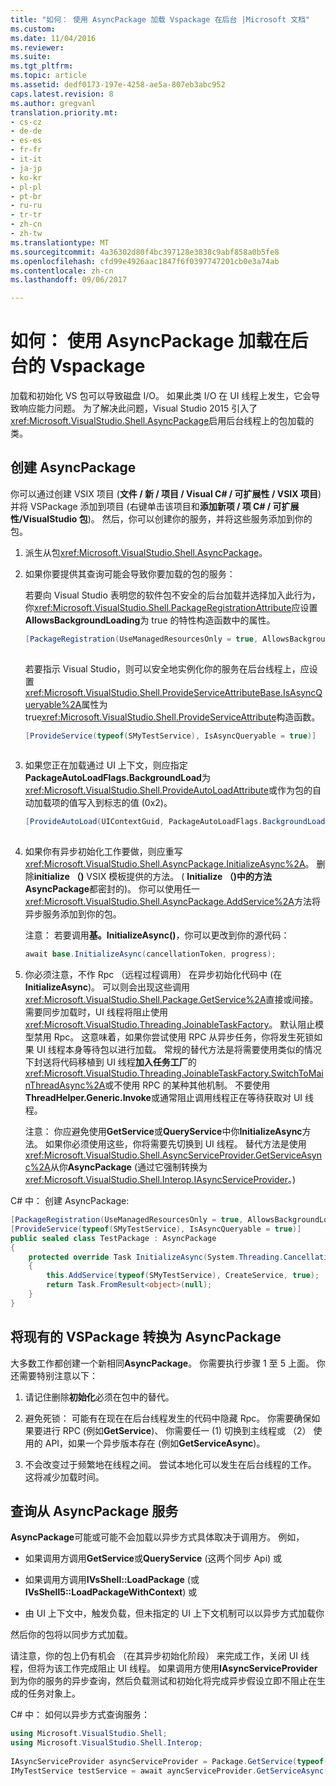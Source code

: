 ```yaml
---
title: "如何： 使用 AsyncPackage 加载 Vspackage 在后台 |Microsoft 文档"
ms.custom: 
ms.date: 11/04/2016
ms.reviewer: 
ms.suite: 
ms.tgt_pltfrm: 
ms.topic: article
ms.assetid: dedf0173-197e-4258-ae5a-807eb3abc952
caps.latest.revision: 8
ms.author: gregvanl
translation.priority.mt:
- cs-cz
- de-de
- es-es
- fr-fr
- it-it
- ja-jp
- ko-kr
- pl-pl
- pt-br
- ru-ru
- tr-tr
- zh-cn
- zh-tw
ms.translationtype: MT
ms.sourcegitcommit: 4a36302d80f4bc397128e3838c9abf858a0b5fe8
ms.openlocfilehash: cfd99e4926aac1847f6f0397747201cb0e3a74ab
ms.contentlocale: zh-cn
ms.lasthandoff: 09/06/2017

---
```

# <a name="how-to-use-asyncpackage-to-load-vspackages-in-the-background"></a>如何： 使用 AsyncPackage 加载在后台的 Vspackage
加载和初始化 VS 包可以导致磁盘 I/O。 如果此类 I/O 在 UI 线程上发生，它会导致响应能力问题。 为了解决此问题，Visual Studio 2015 引入了<xref:Microsoft.VisualStudio.Shell.AsyncPackage>启用后台线程上的包加载的类。  
  
## <a name="creating-an-asyncpackage"></a>创建 AsyncPackage  
 你可以通过创建 VSIX 项目 (**文件 / 新 / 项目 / Visual C# / 可扩展性 / VSIX 项目**) 并将 VSPackage 添加到项目 (右键单击该项目和**添加新项 / 项 C# / 可扩展性/VisualStudio 包**)。 然后，你可以创建你的服务，并将这些服务添加到你的包。  
  
1.  派生从包<xref:Microsoft.VisualStudio.Shell.AsyncPackage>。  
  
2.  如果你要提供其查询可能会导致你要加载的包的服务：  
  
     若要向 Visual Studio 表明您的软件包不安全的后台加载并选择加入此行为，你<xref:Microsoft.VisualStudio.Shell.PackageRegistrationAttribute>应设置**AllowsBackgroundLoading**为 true 的特性构造函数中的属性。  
  
    ```csharp  
    [PackageRegistration(UseManagedResourcesOnly = true, AllowsBackgroundLoading = true)]  
  
    ```  
  
     若要指示 Visual Studio，则可以安全地实例化你的服务在后台线程上，应设置<xref:Microsoft.VisualStudio.Shell.ProvideServiceAttributeBase.IsAsyncQueryable%2A>属性为 true<xref:Microsoft.VisualStudio.Shell.ProvideServiceAttribute>构造函数。  
  
    ```csharp  
    [ProvideService(typeof(SMyTestService), IsAsyncQueryable = true)]  
  
    ```  
  
3.  如果您正在加载通过 UI 上下文，则应指定**PackageAutoLoadFlags.BackgroundLoad**为<xref:Microsoft.VisualStudio.Shell.ProvideAutoLoadAttribute>或作为包的自动加载项的值写入到标志的值 (0x2)。  
  
    ```csharp  
    [ProvideAutoLoad(UIContextGuid, PackageAutoLoadFlags.BackgroundLoad)]  
  
    ```  
  
4.  如果你有异步初始化工作要做，则应重写<xref:Microsoft.VisualStudio.Shell.AsyncPackage.InitializeAsync%2A>。 删除**initialize （)** VSIX 模板提供的方法。 ( **Initialize （)**中的方法**AsyncPackage**都密封的)。 你可以使用任一<xref:Microsoft.VisualStudio.Shell.AsyncPackage.AddService%2A>方法将异步服务添加到你的包。  
  
     注意： 若要调用**基。InitializeAsync()**，你可以更改到你的源代码：  
  
    ```csharp  
    await base.InitializeAsync(cancellationToken, progress);  
    ```  
  
5.  你必须注意，不作 Rpc （远程过程调用） 在异步初始化代码中 (在**InitializeAsync**)。 可以则会出现这些调用<xref:Microsoft.VisualStudio.Shell.Package.GetService%2A>直接或间接。  需要同步加载时，UI 线程将阻止使用<xref:Microsoft.VisualStudio.Threading.JoinableTaskFactory>。 默认阻止模型禁用 Rpc。 这意味着，如果你尝试使用 RPC 从异步任务，你将发生死锁如果 UI 线程本身等待包以进行加载。 常规的替代方法是将需要使用类似的情况下封送将代码移植到 UI 线程**加入任务工厂**的<xref:Microsoft.VisualStudio.Threading.JoinableTaskFactory.SwitchToMainThreadAsync%2A>或不使用 RPC 的某种其他机制。  不要使用**ThreadHelper.Generic.Invoke**或通常阻止调用线程正在等待获取对 UI 线程。  
  
     注意： 你应避免使用**GetService**或**QueryService**中你**InitializeAsync**方法。 如果你必须使用这些，你将需要先切换到 UI 线程。 替代方法是使用<xref:Microsoft.VisualStudio.Shell.AsyncServiceProvider.GetServiceAsync%2A>从你**AsyncPackage** (通过它强制转换为<xref:Microsoft.VisualStudio.Shell.Interop.IAsyncServiceProvider>。)  
  
 C# 中： 创建 AsyncPackage:  
  
```csharp  
[PackageRegistration(UseManagedResourcesOnly = true, AllowsBackgroundLoading = true)]       
[ProvideService(typeof(SMyTestService), IsAsyncQueryable = true)]   
public sealed class TestPackage : AsyncPackage   
{   
    protected override Task InitializeAsync(System.Threading.CancellationToken cancellationToken, IProgress<ServiceProgressData> progress)   
    {               
        this.AddService(typeof(SMyTestService), CreateService, true);   
        return Task.FromResult<object>(null);   
    }   
}  
```  
  
## <a name="convert-an-existing-vspackage-to-asyncpackage"></a>将现有的 VSPackage 转换为 AsyncPackage  
 大多数工作都创建一个新相同**AsyncPackage**。 你需要执行步骤 1 至 5 上面。 你还需要特别注意以下：  
  
1.  请记住删除**初始化**必须在包中的替代。  
  
2.  避免死锁： 可能有在现在在后台线程发生的代码中隐藏 Rpc。 你需要确保如果要进行 RPC (例如**GetService**)、 你需要任一 (1) 切换到主线程或 （2） 使用的 API，如果一个异步版本存在 (例如**GetServiceAsync**)。  
  
3.  不会改变过于频繁地在线程之间。 尝试本地化可以发生在后台线程的工作。 这将减少加载时间。  
  
## <a name="querying-services-from-asyncpackage"></a>查询从 AsyncPackage 服务  
 **AsyncPackage**可能或可能不会加载以异步方式具体取决于调用方。 例如，  
  
-   如果调用方调用**GetService**或**QueryService** (这两个同步 Api) 或  
  
-   如果调用方调用**IVsShell::LoadPackage** (或**IVsShell5::LoadPackageWithContext**) 或  
  
-   由 UI 上下文中，触发负载，但未指定的 UI 上下文机制可以以异步方式加载你  
  
 然后你的包将以同步方式加载。  
  
 请注意，你的包上仍有机会 （在其异步初始化阶段） 来完成工作，关闭 UI 线程，但将为该工作完成阻止 UI 线程。 如果调用方使用**IAsyncServiceProvider**到为你的服务的异步查询，然后负载测试和初始化将完成异步假设立即不阻止在生成的任务对象上。  
  
 C# 中： 如何以异步方式查询服务：  
  
```csharp  
using Microsoft.VisualStudio.Shell;   
using Microsoft.VisualStudio.Shell.Interop;   
  
IAsyncServiceProvider asyncServiceProvider = Package.GetService(typeof(SAsyncServiceProvider)) as IAsyncServiceProvider;   
IMyTestService testService = await ayncServiceProvider.GetServiceAsync(typeof(SMyTestService)) as IMyTestService;  
```
  

